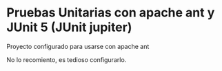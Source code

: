 # Pruebas Unitarias con apache ant y JUnit 5 (JUnit jupiter)
Proyecto configurado para usarse con apache ant


No lo recomiento, es tedioso configurarlo.